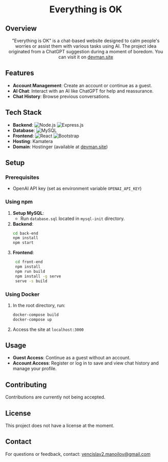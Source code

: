 <h1 align="center">
Everything is OK
</h1>

## Overview
<p align="center">
  "Everything is OK" is a chat-based website designed to calm people's worries or assist them with various tasks using AI. The project idea originated from a ChatGPT suggestion during a moment of boredom.
  You can visit it on <a href="https://devman.site">devman.site</a>
</p>

## Features
- **Account Management**: Create an account or continue as a guest.
- **AI Chat**: Interact with an AI like ChatGPT for help and reassurance.
- **Chat History**: Browse previous conversations.

## Tech Stack
- **Backend**: ![Node.js](https://img.shields.io/badge/Node.js-339933?logo=node.js&logoColor=white) ![Express.js](https://img.shields.io/badge/Express.js-000000?logo=express&logoColor=white)
- **Database**: ![MySQL](https://img.shields.io/badge/MySQL-4479A1?logo=mysql&logoColor=white)
- **Frontend**: ![React](https://img.shields.io/badge/React-61DAFB?logo=react&logoColor=white) ![Bootstrap](https://img.shields.io/badge/Bootstrap-7952B3?logo=bootstrap&logoColor=white)
- **Hosting**: Kamatera
- **Domain**: Hostinger (available at [devman.site](http://devman.site))

## Setup

### Prerequisites
- OpenAI API key (set as environment variable `OPENAI_API_KEY`)

### Using npm
1. **Setup MySQL**:
   * Run `database.sql` located in `mysql-init` directory.
2. **Backend**:
   ```sh
   cd back-end
   npm install
   npm start
   ```
3. **Frontend**:
   ```sh
    cd front-end
    npm install
    npm run build
    npm install -g serve
    serve -s build
   ```
### Using Docker
1. In the root directory, run:
   ```sh
   docker-compose build
   docker-compose up
   ```
2. Access the site at `localhost:3000`

## Usage
* **Guest Access**: Continue as a guest without an account.
* **Account Access**: Register or log in to save and view chat history and manage your profile.

## Contributing
Contributions are currently not being accepted.

## License
This project does not have a license at the moment.

## Contact
For questions or feedback, contact: [vencislav2.manoilov@gmail.com](mailto:vencislav2.manoilov@gmail.com)
